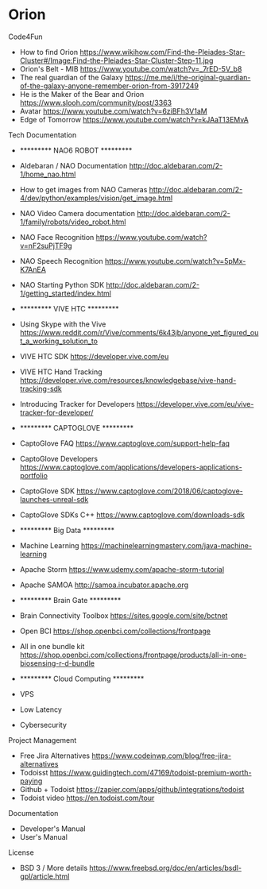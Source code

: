 # Orion

Code4Fun
- How to find Orion
https://www.wikihow.com/Find-the-Pleiades-Star-Cluster#/Image:Find-the-Pleiades-Star-Cluster-Step-11.jpg
- Orion's Belt - MIB
https://www.youtube.com/watch?v=_7rED-5V_b8
- The real guardian of the Galaxy
https://me.me/i/the-original-guardian-of-the-galaxy-anyone-remember-orion-from-3917249
- He is the Maker of the Bear and Orion 
https://www.slooh.com/community/post/3363
- Avatar
https://www.youtube.com/watch?v=6ziBFh3V1aM
- Edge of Tomorrow
https://www.youtube.com/watch?v=kJAaT13EMvA

Tech Documentation
- ********* NAO6 ROBOT *********
- Aldebaran / NAO Documentation
http://doc.aldebaran.com/2-1/home_nao.html
- How to get images from NAO Cameras
http://doc.aldebaran.com/2-4/dev/python/examples/vision/get_image.html
- NAO Video Camera documentation
http://doc.aldebaran.com/2-1/family/robots/video_robot.html
- NAO Face Recognition
https://www.youtube.com/watch?v=nF2suPjTF9g
- NAO Speech Recognition
https://www.youtube.com/watch?v=5pMx-K7AnEA
- NAO Starting Python SDK
http://doc.aldebaran.com/2-1/getting_started/index.html
- ********* VIVE HTC *********
- Using Skype with the Vive
https://www.reddit.com/r/Vive/comments/6k43jb/anyone_yet_figured_out_a_working_solution_to
- VIVE HTC SDK
https://developer.vive.com/eu
- VIVE HTC Hand Tracking
https://developer.vive.com/resources/knowledgebase/vive-hand-tracking-sdk
- Introducing Tracker for Developers 
https://developer.vive.com/eu/vive-tracker-for-developer/
- ********* CAPTOGLOVE *********
- CaptoGlove FAQ
https://www.captoglove.com/support-help-faq
- CaptoGlove Developers
https://www.captoglove.com/applications/developers-applications-portfolio
- CaptoGlove SDK
https://www.captoglove.com/2018/06/captoglove-launches-unreal-sdk
- CaptoGlove SDKs C++
https://www.captoglove.com/downloads-sdk
- ********* Big Data *********
- Machine Learning 
https://machinelearningmastery.com/java-machine-learning
- Apache Storm
https://www.udemy.com/apache-storm-tutorial
- Apache SAMOA
http://samoa.incubator.apache.org
- ********* Brain Gate *********
- Brain Connectivity Toolbox
https://sites.google.com/site/bctnet
- Open BCI
https://shop.openbci.com/collections/frontpage
- All in one bundle kit
https://shop.openbci.com/collections/frontpage/products/all-in-one-biosensing-r-d-bundle

- ********* Cloud Computing *********
- VPS
- Low Latency
- Cybersecurity

Project Management
- Free Jira Alternatives
https://www.codeinwp.com/blog/free-jira-alternatives
- Todoisst
https://www.guidingtech.com/47169/todoist-premium-worth-paying
- Github + Todoist
https://zapier.com/apps/github/integrations/todoist
- Todoist video
https://en.todoist.com/tour

Documentation
- Developer's Manual
- User's Manual

License
- BSD 3 / More details
https://www.freebsd.org/doc/en/articles/bsdl-gpl/article.html
